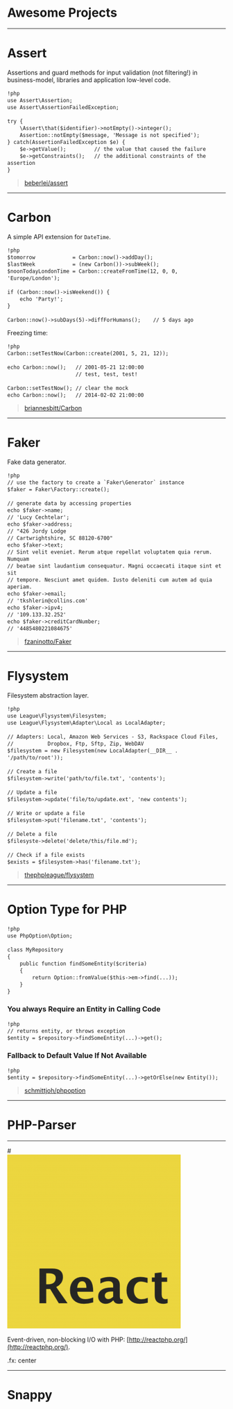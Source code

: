 # Awesome Projects

---

# Assert

Assertions and guard methods for input validation (not filtering!) in
business-model, libraries and application low-level code.

    !php
    use Assert\Assertion;
    use Assert\AssertionFailedException;

    try {
        \Assert\that($identifier)->notEmpty()->integer();
        Assertion::notEmpty($message, 'Message is not specified');
    } catch(AssertionFailedException $e) {
        $e->getValue();         // the value that caused the failure
        $e->getConstraints();   // the additional constraints of the assertion
    }

<blockquote class="no-before-icon">
    <i class="fa fa-github"></i>
    <p><a href="https://github.com/beberlei/assert">beberlei/assert</a></p>
</blockquote>

---

# Carbon

A simple API extension for `DateTime`.

    !php
    $tomorrow            = Carbon::now()->addDay();
    $lastWeek            = (new Carbon())->subWeek();
    $noonTodayLondonTime = Carbon::createFromTime(12, 0, 0, 'Europe/London');

    if (Carbon::now()->isWeekend()) {
        echo 'Party!';
    }

    Carbon::now()->subDays(5)->diffForHumans();    // 5 days ago

Freezing time:

    !php
    Carbon::setTestNow(Carbon::create(2001, 5, 21, 12));

    echo Carbon::now();   // 2001-05-21 12:00:00
                          // test, test, test!

    Carbon::setTestNow(); // clear the mock
    echo Carbon::now();   // 2014-02-02 21:00:00

<blockquote class="no-before-icon">
    <i class="fa fa-github"></i>
    <p><a href="https://github.com/briannesbitt/Carbon">briannesbitt/Carbon</a></p>
</blockquote>

---

# Faker

Fake data generator.

    !php
    // use the factory to create a `Faker\Generator` instance
    $faker = Faker\Factory::create();

    // generate data by accessing properties
    echo $faker->name;
    // 'Lucy Cechtelar';
    echo $faker->address;
    // "426 Jordy Lodge
    // Cartwrightshire, SC 88120-6700"
    echo $faker->text;
    // Sint velit eveniet. Rerum atque repellat voluptatem quia rerum. Numquam
    // beatae sint laudantium consequatur. Magni occaecati itaque sint et sit
    // tempore. Nesciunt amet quidem. Iusto deleniti cum autem ad quia aperiam.
    echo $faker->email;
    // 'tkshlerin@collins.com'
    echo $faker->ipv4;
    // '109.133.32.252'
    echo $faker->creditCardNumber;
    // '4485480221084675'

<blockquote class="no-before-icon">
    <i class="fa fa-github"></i>
    <p><a href="https://github.com/fzaninotto/Faker">fzaninotto/Faker</a></p>
</blockquote>

---

# Flysystem

Filesystem abstraction layer.

    !php
    use League\Flysystem\Filesystem;
    use League\Flysystem\Adapter\Local as LocalAdapter;

    // Adapters: Local, Amazon Web Services - S3, Rackspace Cloud Files,
    //           Dropbox, Ftp, Sftp, Zip, WebDAV
    $filesystem = new Filesystem(new LocalAdapter(__DIR__ . '/path/to/root'));

    // Create a file
    $filesystem->write('path/to/file.txt', 'contents');

    // Update a file
    $filesystem->update('file/to/update.ext', 'new contents');

    // Write or update a file
    $filesystem->put('filename.txt', 'contents');

    // Delete a file
    $filesyste->delete('delete/this/file.md');

    // Check if a file exists
    $exists = $filesystem->has('filename.txt');

<blockquote class="no-before-icon">
    <i class="fa fa-github"></i>
    <p><a href="https://github.com/thephpleague/flysystem">thephpleague/flysystem</a></p>
</blockquote>

---

# Option Type for PHP

    !php
    use PhpOption\Option;

    class MyRepository
    {
        public function findSomeEntity($criteria)
        {
            return Option::fromValue($this->em->find(...));
        }
    }

### You always Require an Entity in Calling Code

    !php
    // returns entity, or throws exception
    $entity = $repository->findSomeEntity(...)->get();

### Fallback to Default Value If Not Available

    !php
    $entity = $repository->findSomeEntity(...)->getOrElse(new Entity());


<blockquote class="no-before-icon">
    <i class="fa fa-github"></i>
    <p><a href="https://github.com/schmittjoh/php-option">schmittjoh/phpoption</a></p>
</blockquote>

---

# PHP-Parser

---

#<br>![React](../images/react.png)

Event-driven, non-blocking I/O with PHP:
[http://reactphp.org/](http://reactphp.org/).

.fx: center

---

# Snappy
